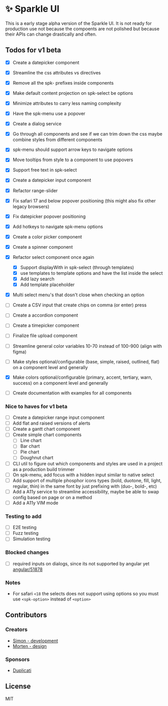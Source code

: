 # ✨ Sparkle UI

This is a early stage alpha version of the Sparkle UI. It is not ready for production use not because the compoents are not polished but because their APIs can change drastically and often.

## Todos for v1 beta

- [x] Create a datepicker component
- [x] Streamline the css attributes vs directives
- [x] Remove all the spk- prefixes inside components
- [x] Make default content projection on spk-select be options
- [x] Minimize attributes to carry less naming complexity
- [x] Have the spk-menu use a popover
- [x] Create a dialog service
- [x] Go through all components and see if we can trim down the css maybe combine styles from different components
- [x] spk-menu should support arrow keys to navigate options
- [x] Move tooltips from style to a component to use popovers
- [x] Support free text in spk-select
- [x] Create a datepicker input component
- [x] Refactor range-slider
- [x] Fix safari 17 and below popover positioning (this might also fix other legacy browsers)
- [x] Fix datepicker popover positioning
- [x] Add hotkeys to navigate spk-menu options
- [x] Create a color picker component
- [x] Create a spinner component
- [x] Refactor select component once again
  - [x] Support displayWith in spk-select (through templates)
  - [x] use templates to template options and have the list inside the select
  - [x] Add lazy search
  - [x] Add template placeholder
- [x] Multi select menu's that dosn't close when checking an option
- [ ] Create a CSV input that create chips on comma (or enter) press
- [ ] Create a accordion component
- [ ] Create a timepicker component
- [ ] Finalize file upload component

- [ ] Streamline general color variables 10-70 instead of 100-900 (align with figma)
- [ ] Make styles optional/configurable (base, simple, raised, outlined, flat) on a component level and generally
- [x] Make colors optional/configurable (primary, accent, tertiary, warn, success) on a component level and generally
- [ ] Create documentation with examples for all components

### Nice to haves for v1 beta

- [ ] Create a datepicker range input component
- [ ] Add flat and raised versions of alerts
- [ ] Create a gantt chart component
- [ ] Create simple chart components
  - [ ] Line chart
  - [ ] Bar chart
  - [ ] Pie chart
  - [ ] Doughnut chart
- [ ] CLI util to figure out which components and styles are used in a project as a production build trimmer
- [ ] On spk-menu, add focus with a hidden input similar to native select
- [ ] Add support of multiple phosphor icons types (bold, duotone, fill, light, regular, thin) in the same font by just prefixing with (duo-, bold-, etc)
- [ ] Add a A11y service to streamline accessibility, maybe be able to swap config based on page or on a method
- [ ] Add a A11y VIM mode

### Testing to add

- [ ] E2E testing
- [ ] Fuzz testing
- [ ] Simulation testing

### Blocked changes

- [ ] required inputs on dialogs, since its not supported by angular yet [angular/51878](https://github.com/angular/angular/issues/51878)

### Notes

- For safari `<18` the selects does not support using options so you must use `<spk-option>` instead of `<option>`

## Contributors

### Creators

- [Simon - development](https://github.com/sp90)
- [Morten - design](https://x.com/mortenpx)

### Sponsors

- [Duplicati](https://duplicati.com)

## License

MIT
